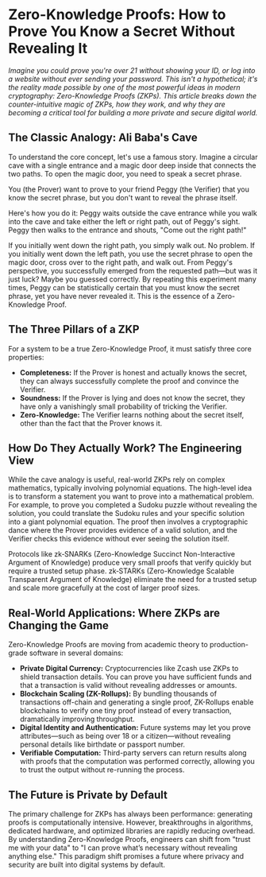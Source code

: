 # Zero-Knowledge Proofs: How to Prove You Know a Secret Without Revealing It

*Imagine you could prove you're over 21 without showing your ID, or log into a website without ever sending your password. This isn't a hypothetical; it's the reality made possible by one of the most powerful ideas in modern cryptography: Zero-Knowledge Proofs (ZKPs). This article breaks down the counter-intuitive magic of ZKPs, how they work, and why they are becoming a critical tool for building a more private and secure digital world.*

## The Classic Analogy: Ali Baba's Cave

To understand the core concept, let's use a famous story. Imagine a circular cave with a single entrance and a magic door deep inside that connects the two paths. To open the magic door, you need to speak a secret phrase.

You (the Prover) want to prove to your friend Peggy (the Verifier) that you know the secret phrase, but you don't want to reveal the phrase itself.

Here's how you do it: Peggy waits outside the cave entrance while you walk into the cave and take either the left or right path, out of Peggy's sight. Peggy then walks to the entrance and shouts, "Come out the right path!" 

If you initially went down the right path, you simply walk out. No problem. If you initially went down the left path, you use the secret phrase to open the magic door, cross over to the right path, and walk out. From Peggy's perspective, you successfully emerged from the requested path—but was it just luck? Maybe you guessed correctly. By repeating this experiment many times, Peggy can be statistically certain that you must know the secret phrase, yet you have never revealed it. This is the essence of a Zero-Knowledge Proof.

## The Three Pillars of a ZKP

For a system to be a true Zero-Knowledge Proof, it must satisfy three core properties:

- **Completeness:** If the Prover is honest and actually knows the secret, they can always successfully complete the proof and convince the Verifier.
- **Soundness:** If the Prover is lying and does not know the secret, they have only a vanishingly small probability of tricking the Verifier.
- **Zero-Knowledge:** The Verifier learns nothing about the secret itself, other than the fact that the Prover knows it.

## How Do They Actually Work? The Engineering View

While the cave analogy is useful, real-world ZKPs rely on complex mathematics, typically involving polynomial equations. The high-level idea is to transform a statement you want to prove into a mathematical problem. For example, to prove you completed a Sudoku puzzle without revealing the solution, you could translate the Sudoku rules and your specific solution into a giant polynomial equation. The proof then involves a cryptographic dance where the Prover provides evidence of a valid solution, and the Verifier checks this evidence without ever seeing the solution itself.

Protocols like zk‑SNARKs (Zero-Knowledge Succinct Non-Interactive Argument of Knowledge) produce very small proofs that verify quickly but require a trusted setup phase. zk‑STARKs (Zero-Knowledge Scalable Transparent Argument of Knowledge) eliminate the need for a trusted setup and scale more gracefully at the cost of larger proof sizes.

## Real-World Applications: Where ZKPs are Changing the Game

Zero-Knowledge Proofs are moving from academic theory to production-grade software in several domains:

- **Private Digital Currency:** Cryptocurrencies like Zcash use ZKPs to shield transaction details. You can prove you have sufficient funds and that a transaction is valid without revealing addresses or amounts.
- **Blockchain Scaling (ZK-Rollups):** By bundling thousands of transactions off-chain and generating a single proof, ZK-Rollups enable blockchains to verify one tiny proof instead of every transaction, dramatically improving throughput.
- **Digital Identity and Authentication:** Future systems may let you prove attributes—such as being over 18 or a citizen—without revealing personal details like birthdate or passport number.
- **Verifiable Computation:** Third-party servers can return results along with proofs that the computation was performed correctly, allowing you to trust the output without re-running the process.

## The Future is Private by Default

The primary challenge for ZKPs has always been performance: generating proofs is computationally intensive. However, breakthroughs in algorithms, dedicated hardware, and optimized libraries are rapidly reducing overhead. By understanding Zero-Knowledge Proofs, engineers can shift from "trust me with your data" to "I can prove what’s necessary without revealing anything else." This paradigm shift promises a future where privacy and security are built into digital systems by default.
